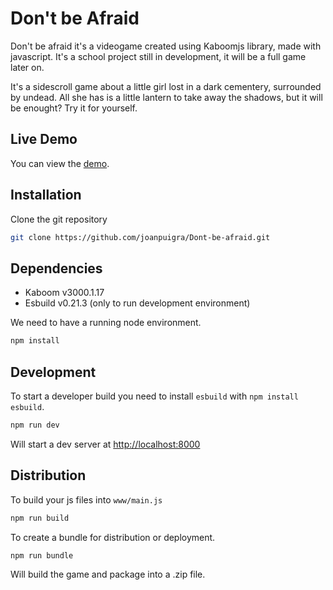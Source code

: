 # Don't be Afraid
Don't be afraid it's a videogame created using Kaboomjs library, made with javascript. It's a school project still in development, it will be a full game later on.

It's a sidescroll game about a little girl lost in a dark cementery, surrounded by undead. All she has is a little lantern to take away the shadows, but it will be enought? Try it for yourself.

## Live Demo

You can view the [demo](https://github.com/joanpuigra/Dont-be-afraid).

## Installation

Clone the git repository

```sh
git clone https://github.com/joanpuigra/Dont-be-afraid.git
```

## Dependencies

- Kaboom v3000.1.17
- Esbuild v0.21.3 (only to run development environment)

We need to have a running node environment.

```sh
npm install
```

## Development

To start a developer build you need to install `esbuild` with `npm install esbuild`.

```sh
npm run dev
```

Will start a dev server at <http://localhost:8000>

## Distribution

To build your js files into `www/main.js`

```sh
npm run build
```

To create a bundle for distribution or deployment.

```sh
npm run bundle
```

Will build the game and package into a .zip file.
